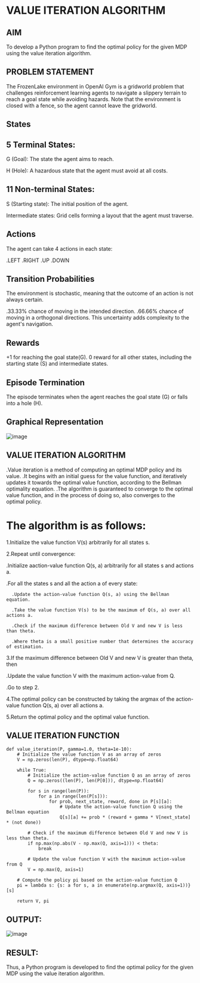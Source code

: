 # VALUE ITERATION ALGORITHM

## AIM
To develop a Python program to find the optimal policy for the given MDP using the value iteration algorithm.

## PROBLEM STATEMENT
The FrozenLake environment in OpenAI Gym is a gridworld problem that challenges reinforcement learning agents to navigate a slippery terrain to reach a goal state while avoiding hazards. Note that the environment is closed with a fence, so the agent cannot leave the gridworld.

## States
## 5 Terminal States:
G (Goal): The state the agent aims to reach.

H (Hole): A hazardous state that the agent must avoid at all costs.
## 11 Non-terminal States:
S (Starting state): The initial position of the agent.

Intermediate states: Grid cells forming a layout that the agent must traverse.

## Actions
The agent can take 4 actions in each state:

.LEFT
.RIGHT
.UP
.DOWN
## Transition Probabilities
The environment is stochastic, meaning that the outcome of an action is not always certain.

.33.33% chance of moving in the intended direction.
.66.66% chance of moving in a orthogonal directions.
This uncertainty adds complexity to the agent's navigation.

## Rewards
+1 for reaching the goal state(G).
0 reward for all other states, including the starting state (S) and intermediate states.
## Episode Termination
The episode terminates when the agent reaches the goal state (G) or falls into a hole (H).

## Graphical Representation
![image](https://github.com/Saibandhavi75/rl-value-iteration/assets/94208895/7d750359-3ac9-48a1-b2aa-e4cea9836c04)


## VALUE ITERATION ALGORITHM
.Value iteration is a method of computing an optimal MDP policy and its value.
.It begins with an initial guess for the value function, and iteratively updates it towards the optimal value function, according to the Bellman optimality equation.
.The algorithm is guaranteed to converge to the optimal value function, and in the process of doing so, also converges to the optimal policy.

# The algorithm is as follows:

1.Initialize the value function V(s) arbitrarily for all states s.

2.Repeat until convergence:
   
   .Initialize aaction-value function Q(s, a) arbitrarily for all states s and actions a.
   
   .For all the states s and all the action a of every state:
      
      .Update the action-value function Q(s, a) using the Bellman equation.
      
      .Take the value function V(s) to be the maximum of Q(s, a) over all actions a.
      
      .Check if the maximum difference between Old V and new V is less than theta.
      
      .Where theta is a small positive number that determines the accuracy of estimation.

3.If the maximum difference between Old V and new V is greater than theta, then
  
  .Update the value function V with the maximum action-value from Q.
  
  .Go to step 2.

4.The optimal policy can be constructed by taking the argmax of the action-value function Q(s, a) over all actions a.

5.Return the optimal policy and the optimal value function.

## VALUE ITERATION FUNCTION
```
def value_iteration(P, gamma=1.0, theta=1e-10):
    # Initialize the value function V as an array of zeros
    V = np.zeros(len(P), dtype=np.float64)
    
    while True:
        # Initialize the action-value function Q as an array of zeros
        Q = np.zeros((len(P), len(P[0])), dtype=np.float64)
        
        for s in range(len(P)):
            for a in range(len(P[s])):
                for prob, next_state, reward, done in P[s][a]:
                    # Update the action-value function Q using the Bellman equation
                    Q[s][a] += prob * (reward + gamma * V[next_state] * (not done))
        
        # Check if the maximum difference between Old V and new V is less than theta.
        if np.max(np.abs(V - np.max(Q, axis=1))) < theta:
            break
        
        # Update the value function V with the maximum action-value from Q
        V = np.max(Q, axis=1)

    # Compute the policy pi based on the action-value function Q
    pi = lambda s: {s: a for s, a in enumerate(np.argmax(Q, axis=1))}[s]
    
    return V, pi
```

## OUTPUT:
![image](https://github.com/Saibandhavi75/rl-value-iteration/assets/94208895/62c3f55c-82c8-408f-ad9e-764ef84999d6)


## RESULT:

Thus, a Python program is developed to find the optimal policy for the given MDP using the value iteration algorithm.
